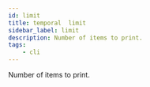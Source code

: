 ```yaml
---
id: limit
title: temporal  limit
sidebar_label: limit
description: Number of items to print. 
tags:
    - cli
---
```


Number of items to print.
